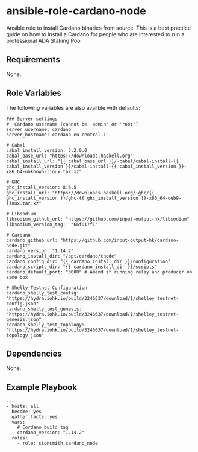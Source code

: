 # ansible-role-cardano-node
Ansible role to install Cardano binaries from source. This is a best practice guide on how to 
install a Cardano for people who are interested to run a professional ADA Staking Poo

## Requirements

None.

## Role Variables

The following variables are also availble with defaults:

    ### Server settings
    #  Cardano username (cannot be 'admin' or 'root')
    server_username: cardano
    server_hostname: cardano-eu-central-1
    
    # Cabal
    cabal_install_version: 3.2.0.0
    cabal_base_url: "https://downloads.haskell.org"
    cabal_install_url: "{{ cabal_base_url }}/~cabal/cabal-install-{{ cabal_install_version }}/cabal-install-{{ cabal_install_version }}-x86_64-unknown-linux.tar.xz"
    
    # GHC
    ghc_install_version: 8.6.5
    ghc_install_url: "https://downloads.haskell.org/~ghc/{{ ghc_install_version }}/ghc-{{ ghc_install_version }}-x86_64-deb9-linux.tar.xz"
    
    # Libsodium
    libsodium_github_url: "https://github.com/input-output-hk/libsodium"
    libsodium_version_tag:  "66f017f1"
    
    # Cardano
    cardano_github_url: "https://github.com/input-output-hk/cardano-node.git"
    cardano_version: "1.14.2"
    cardano_install_dir: "/opt/cardano/cnode"
    cardano_config_dir: "{{ cardano_install_dir }}/configuration"
    cardano_scripts_dir: "{{ cardano_install_dir }}/scripts"
    cardano_default_port: "3000" # Amend if running relay and producer on same box
    
    # Shelly Testnet Configuration
    cardano_shelly_test_config: "https://hydra.iohk.io/build/3246637/download/1/shelley_testnet-config.json"
    cardano_shelly_test_genesis: "https://hydra.iohk.io/build/3246637/download/1/shelley_testnet-genesis.json"
    cardano_shelly_test_topology: "https://hydra.iohk.io/build/3246637/download/1/shelley_testnet-topology.json"
    
## Dependencies

None.

## Example Playbook

    ---
    - hosts: all
      become: yes
      gather_facts: yes
      vars:
        # Cordano build tag
        cardano_version: "1.14.2"
      roles:
        - role: sionsmith.cardano_node
    